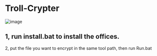 # Troll-Crypter

![image](https://github.com/ALMASONYH/Troll-Crypter/assets/117776155/0f5a99af-0cb7-4436-9411-d20e673f5989)

1, run install.bat to install the offices.
----------------------------------------------
2, put the file you want to encrypt in the same tool path, then run Run.bat
